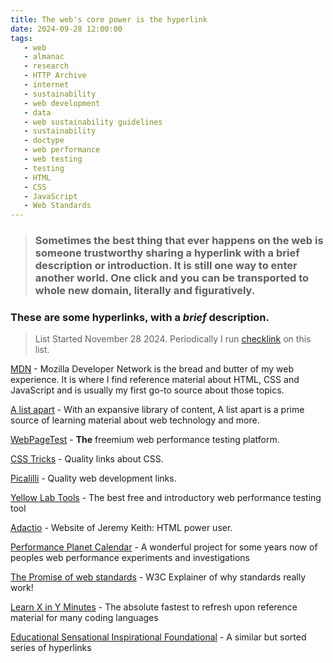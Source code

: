 ```yaml
---
title: The web's core power is the hyperlink
date: 2024-09-28 12:00:00
tags: 
   - web
   - almanac
   - research
   - HTTP Archive
   - internet
   - sustainability
   - web development
   - data
   - web sustainability guidelines
   - sustainability
   - doctype
   - web performance
   - web testing
   - testing
   - HTML
   - CSS
   - JavaScript
   - Web Standards
---
```


> ### Sometimes the best thing that ever happens on the web is someone trustworthy sharing a hyperlink with a brief description or introduction. It is still one way to enter another world. One click and you can be transported to whole new domain, literally and figuratively.

### These are some hyperlinks, with a *brief* description.

> List Started November 28 2024. Periodically I run [checklink](https://validator.w3.org/checklink) on this list. 

[MDN](https://developer.mozilla.org/en-US/) - Mozilla Developer Network is the bread and butter of my web experience. It is where I find reference material about HTML, CSS and JavaScript and is usually my first go-to source about those topics.

[A list apart](https://alistapart.com/) - With an expansive library of content, A list apart is a prime source of learning material about web technology and more.

[WebPageTest](https://www.webpagetest.org/) - **The** freemium web performance testing platform.

[CSS Tricks](https://css-tricks.com/) - Quality links about CSS.

[Picalilli](https://piccalil.li/) - Quality web development links.

[Yellow Lab Tools](https://yellowlab.tools/) - The best free and introductory web performance testing tool

[Adactio](https://adactio.com/) - Website of Jeremy Keith: HTML power user.

[Performance Planet Calendar](https://calendar.perfplanet.com/) - A wonderful project for some years now of peoples web performance experiments and investigations

[The Promise of web standards](https://www.w3.org/standards/) - W3C Explainer of why standards really work!

[Learn X in Y Minutes](https://learnxinyminutes.com/) - The absolute fastest to refresh upon reference material for many coding languages

[Educational Sensational Inspirational Foundational](https://esif.dev/) - A similar but sorted series of hyperlinks
